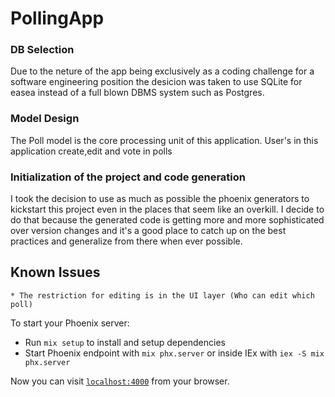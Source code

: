 # PollingApp

### DB Selection
Due to the neture of the app being exclusively as a coding challenge for a software engineering position the desicion was taken to 
use SQLite for easea instead of a full blown DBMS system such as Postgres. 

### Model Design 
The Poll model is the core processing unit of this application. User's in this application create,edit and vote in polls

### Initialization of the project and code generation 
I took the decision to use as much as possible the phoenix generators to kickstart this project even in the places that seem like an overkill. I decide to do that because the generated code is getting more and more sophisticated over version changes and it's a good place to catch up on the best practices and generalize from there when ever possible. 

## Known Issues 
    * The restriction for editing is in the UI layer (Who can edit which poll)


To start your Phoenix server:

  * Run `mix setup` to install and setup dependencies
  * Start Phoenix endpoint with `mix phx.server` or inside IEx with `iex -S mix phx.server`

Now you can visit [`localhost:4000`](http://localhost:4000) from your browser.

